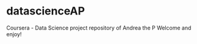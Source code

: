 datascienceAP
=============

Coursera - Data Science project repository of Andrea the P
Welcome and enjoy!
